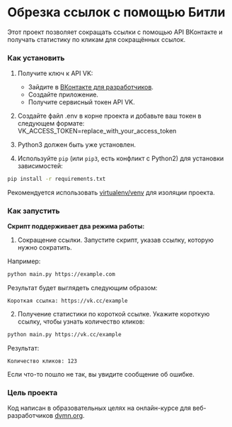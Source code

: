 # Обрезка ссылок с помощью Битли

Этот проект позволяет сокращать ссылки с помощью API ВКонтакте и получать статистику по кликам для сокращённых ссылок.

### Как установить

1. Получите ключ к API VK:
   - Зайдите в [ВКонтакте для разработчиков](https://vk.com/dev).
   - Создайте приложение.
   - Получите сервисный токен API VK.
   

2. Создайте файл .env в корне проекта и добавьте ваш токен в следующем формате:
VK_ACCESS_TOKEN=replace_with_your_access_token


3. Python3 должен быть уже установлен.


4. Используйте `pip` (или `pip3`, есть конфликт с Python2) для установки зависимостей:

```bash
pip install -r requirements.txt
```
Рекомендуется использовать [virtualenv/venv](https://docs.python.org/3/library/venv.html) для изоляции проекта.

### Как запустить

**Скрипт поддерживает два режима работы:**
1. Сокращение ссылки.
Запустите скрипт, указав ссылку, которую нужно сократить. 

Например:
```bash
python main.py https://example.com
```
Результат будет выглядеть следующим образом:
```
Короткая ссылка: https://vk.cc/example
```

2. Получение статистики по короткой ссылке.
Укажите короткую ссылку, чтобы узнать количество кликов:
```bash
python main.py https://vk.cc/example
```
Результат:
```
Количество кликов: 123
```
Если что-то пошло не так, вы увидите сообщение об ошибке.

### Цель проекта

Код написан в образовательных целях на онлайн-курсе для веб-разработчиков [dvmn.org](https://dvmn.org/).